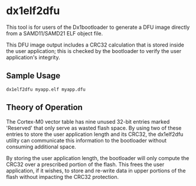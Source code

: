 dx1elf2dfu
==========

This tool is for users of the Dx1bootloader to generate a DFU image directly from a SAMD11/SAMD21 ELF object file.

This DFU image output includes a CRC32 calculation that is stored inside the user application; this is checked by the bootloader to verify the user application's integrity.

## Sample Usage

```
dx1elf2dfu myapp.elf myapp.dfu
```

## Theory of Operation

The Cortex-M0 vector table has nine unused 32-bit entries marked 'Reserved' that only serve as wasted flash space.  By using two of these entries to store the user application length and its CRC32, the dx1elf2dfu utility can communicate this information to the bootloader without consuming additional space.

By storing the user application length, the bootloader will only compute the CRC32 over a prescribed portion of the flash.  This frees the user application, if it wishes, to store and re-write data in upper portions of the flash without impacting the CRC32 protection.

